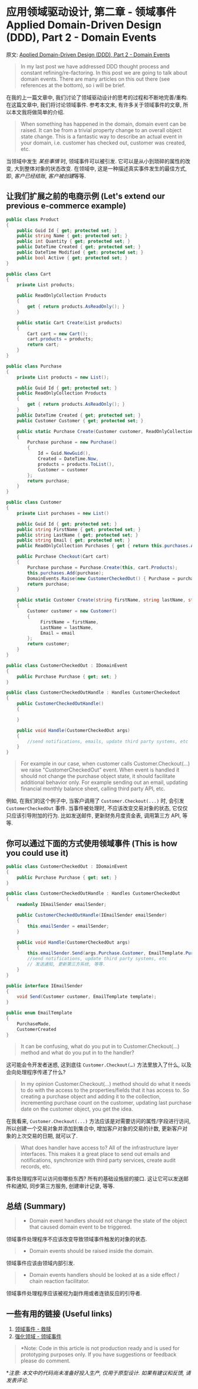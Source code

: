 # 应用领域驱动设计, 第二章 - 领域事件 Applied Domain-Driven Design (DDD), Part 2 - Domain Events

原文: [Applied Domain-Driven Design (DDD), Part 2 - Domain Events](http://www.zankavtaskin.com/2013/09/applied-domain-driven-design-ddd-part-2.html)

> In my last post we have addressed DDD thought process and constant refining/re-factoring. In this post we are going to talk about domain events. There are many articles on this out there (see references at the bottom), so i will be brief.

在我的上一篇文章中, 我们讨论了领域驱动设计的思考的过程和不断地完善/重构. 在这篇文章中, 我们将讨论领域事件. 参考本文末, 有许多关于领域事件的文章, 所以本文我将做简单的介绍.

> When something has happened in the domain, domain event can be raised. It can be from a trivial property change to an overall object state change. This is a fantastic way to describe an actual event in your domain, i.e. customer has checked out, customer was created, etc.

当领域中发生 *某些事情* 时, 领域事件可以被引发. 它可以是从小到琐碎的属性的改变, 大到整体对象的状态改变. 在领域中, 这是一种描述真实事件发生的最佳方式, 即, *客户已经结账*, *客户被创建*等等.

## 让我们扩展之前的电商示例 (Let's extend our previous e-commerce example)

```csharp
public class Product
{
    public Guid Id { get; protected set; }
    public string Name { get; protected set; }
    public int Quantity { get; protected set; }
    public DateTime Created { get; protected set; }
    public DateTime Modified { get; protected set; }
    public bool Active { get; protected set; }
}

public class Cart
{
    private List products;

    public ReadOnlyCollection Products
    {
        get { return products.AsReadOnly(); }
    }

    public static Cart Create(List products)
    {
        Cart cart = new Cart();
        cart.products = products;
        return cart;
    }
}

public class Purchase
{
    private List products = new List();

    public Guid Id { get; protected set; }
    public ReadOnlyCollection Products
    {
        get { return products.AsReadOnly(); }
    }
    public DateTime Created { get; protected set; }
    public Customer Customer { get; protected set; }

    public static Purchase Create(Customer customer, ReadOnlyCollection products)
    {
        Purchase purchase = new Purchase()
        {
            Id = Guid.NewGuid(),
            Created = DateTime.Now,
            products = products.ToList(),
            Customer = customer
        };
        return purchase;
    }
}

public class Customer
{
    private List purchases = new List()

    public Guid Id { get; protected set; }
    public string FirstName { get; protected set; }
    public string LastName { get; protected set; }
    public string Email { get; protected set; }
    public ReadOnlyCollection Purchases { get { return this.purchases.AsReadOnly(); } }

    public Purchase Checkout(Cart cart)
    {
        Purchase purchase = Purchase.Create(this, cart.Products);
        this.purchases.Add(purchase);
        DomainEvents.Raise(new CustomerCheckedOut() { Purchase = purchase });
        return purchase;
    }

    public static Customer Create(string firstName, string lastName, string email)
    {
        Customer customer = new Customer()
        {
             FirstName = firstName,
             LastName = lastName,
             Email = email
        };
        return customer;
    }
}

public class CustomerCheckedOut : IDomainEvent
{
    public Purchase Purchase { get; set; }
}

public class CustomerCheckedOutHandle : Handles CustomerCheckedout
{
    public CustomerCheckedOutHandle()
    {

    }

    public void Handle(CustomerCheckedOut args)
    {
        //send notifications, emails, update third party systems, etc
    }
}
```

> For example in our case, when customer calls Customer.Checkout(...) we raise "CustomerCheckedOut" event. When event is handled it should not change the purchase object state, it should facilitate additional behavior only. For example sending out an email, updating financial monthly balance sheet, calling third party API, etc.

例如, 在我们的这个例子中, 当客户调用了 `Customer.Checkout(...)` 时, 会引发 `CustomerCheckedOut` 事件. 当事件被处理时, 不应该改变交易对象的状态, 它仅仅只应该引导附加的行为. 比如发送邮件, 更新财务月度资金表, 调用第三方 API, 等等.

## 你可以通过下面的方式使用领域事件 (This is how you could use it)

```csharp
public class CustomerCheckedOut : IDomainEvent
{
    public Purchase Purchase { get; set; }
}

public class CustomerCheckedOutHandle : Handles CustomerCheckedOut
{
    readonly IEmailSender emailSender;

    public CustomerCheckedOutHandle(IEmailSender emailSender)
    {
        this.emailSender = emailSender;
    }

    public void Handle(CustomerCheckedOut args)
    {
        this.emailSender.Send(args.Purchase.Customer, EmailTemplate.PurchaseMade);
        //send notifications, update third party systems, etc
        // 发送通知, 更新第三方系统, 等等.
    }
}

public interface IEmailSender
{
    void Send(Customer customer, EmailTemplate template);
}

public enum EmailTemplate
{
    PurchaseMade,
    CustomerCreated
}
```

> It can be confusing, what do you put in to Customer.Checkout(...) method and what do you put in to the handler?

这可能会令开发者迷惑, 这到底往 `Customer.Checkout(…)` 方法里放入了什么, 以及会向处理程序传递了什么?

> In my opinion Customer.Checkout(...) method should do what it needs to do with the access to the properties/fields that it has access to. So creating a purchase object and adding it to the collection, incrementing purchase count on the customer, updating last purchase date on the customer object, you get the idea.

在我看来, `Customer.Checkout(...)` 方法应该是对需要访问的属性/字段进行访问, 所以创建一个交易对象并添加到集合中, 增加客户对象的交易的计数, 更新客户对象的上次交易的日期, 就可以了.

> What does handler have access to? All of the infrastructure layer interfaces. This makes it a great place to send out emails and notifications, synchronize with third party services, create audit records, etc.

事件处理程序可以访问些哪些东西? 所有的基础设施层的接口. 这让它可以发送邮件和通知, 同步第三方服务, 创建审计记录, 等等.

## 总结 (Summary)

> - Domain event handlers should not change the state of the object that caused domain event to be triggered.

领域事件处理程序不应该改变导致领域事件触发的对象的状态.

> - Domain events should be raised inside the domain.

领域事件应该由领域内部引发.

> - Domain events handlers should be looked at as a side effect / chain reaction facilitator.

领域事件处理程序应该被视为副作用或者连锁反应的引导者.

## 一些有用的链接 (Useful links)

1. [领域事件 - 救赎](http://www.udidahan.com/2009/06/14/domain-events-salvation/)
2. [强化领域 - 领域事件](http://lostechies.com/jimmybogard/2010/04/08/strengthening-your-domain-domain-events/)

> *Note: Code in this article is not production ready and is used for prototyping purposes only. If you have suggestions or feedback please do comment.

**注意: 本文中的代码尚未准备好投入生产, 仅用于原型设计. 如果有建议和反馈, 请发表评论.*
